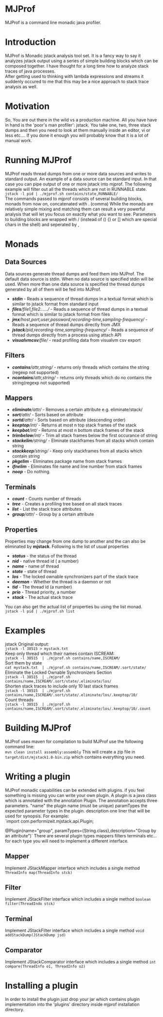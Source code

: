 MJProf
=======
MJProf is a command line monadic java profiler.

Introduction
=============
MJProf is Monadic jstack analysis tool set. It is a fancy way to say it analyzes jstack output using a series of simple building blocks
which can be composed together. I have thought for a long time how to analyze stack traces of java processes.  
After getting used to thinking with lambda expressions
and streams it suddenly occured to me that this may be a nice approach to stack trace analysis as well.

Motivation
==========
So, You are out there in the wild vs a production machine. All you have have in hand is the 'poor's man profiler': jstack.
You take one, two, three stack dumps and then you need to look at them manually inside an editor, vi or less etc....
If you done it enough you will probably know that it is a lot of manual work.



Running MJProf
===========
MJProf reads thread dumps from one or more data sources and writes to standard output.  An example of a data source can be standard input. 
In that case you can pipe output of one or more jstack into mjprof. 
The following example will filter out all the threads which are not in RUNNABLE state.  
`jstack -l pid | ./mjprof.sh contains/state,RUNNABLE/`  
The commands passed to mjprof consists of several building blocks, monads from now on, concatenated with . (comma)
While the monads are relatively simple mixing and matching them can result a very powerful 
analysis that will let you focus on exactly what you want to see.
Parameters to building blocks are wrapped with / (instead of () {} or [] which are special chars in the shell) and seperated by ,


Monads 
======

Data Sources
------------
Data sources generate thread dumps and feed them into MJProf. The default data source is stdin. When no data source is specified stdin will be used.
When more than one data source is specified the thread dumps generated by all of them will be fed into MJProf.
* _**stdin**_  - Reads a sequence of thread dumps in a textual format which is similar to jstack format from standard input  
* _**files**/file1,file2....../_  - Reads a sequence of thread dumps in a textual format which is similar to jstack format from files  
* _**jmx**/host,port,user,password,recording-time,sampling-frequency/_  - Reads a sequence of thread dumps directly from JMX  
* _**jstack**/pid,recording-time,sampling-frequency/_  - Reads a sequence of thread dumps directly from a process using attach API  
* _**visualvmcsv**/file/_  - read profiling data from visualvm csv export 

Filters
-------
* _**contains**/attr,string/_  - returns only threads which contains the string (regexp not supported)
* _**ncontains**/attr,string/_  - returns only threads which do no contains the string(regexp not supported)

Mappers
-------
* _**eliminate**/attr/_         - Removes a certain attribute e.g. eliminate/stack/
* _**sort**/attr/_              - Sorts based on attribute
* _**sortd**/attr/_             - Sorts based on attribute (descending order)
* _**keeptop**/int/_            - Returns at most n top stack frames of the stack
* _**keepbot**/int/_            - Returns at most n bottom stack frames of the stack
* _**trimbelow**/int/_          - Trim all stack frames below the first occurance of string 
* _**stackelim**/string/_       - Elminate stackframes from all stacks which contain string
* _**stackkeep**/string/_       - Keep only stackframes from all stacks which contain string
* _**pkgelim**_                 - Eliminates package name from stack frames
* _**ifnelim**_                 - Eliminates file name and line number  from stack frames
* _**noop**_                     - Do nothing.

Terminals
---------
* _**count**_                   - Counts number of threads
* _**tree**_                    - Creates a profiling tree based on all stack traces
* _**list**_                    - List the stack trace attributes
* _**group**/attr/_             - Group by a certain attribute

Properties
----------
Properties may change from one dump to another and the can also be eliminated by **mjstack**.
Following is the list of usual properties  
* _**status**_          - the status of the thread
* _**nid**_             - native thread id ( a number)
* _**name**_            - name of thread
* _**state**_           - state of thread
* _**los**_            - The locked ownable synchronizers part of the stack trace
* _**daemon**_          - Whether the thread is a daemon or not
* _**tid**_             - The thread id (a number)
* _**prio**_            - Thread priority, a number
* _**stack**_           - The actual stack trace

You can also get the actual list of properties bu using the list monad.  
`jstack -l pid | ./mjprof.sh list`

Examples
=============
jstack Original output:  
`jstack -l 38515 > mystack.txt`  
Keep only thread which their names contain ISCREAM:  
`jstack -l 38515  | ./mjprof.sh contains/name,ISCREAM/`  
Sort them by state  
`cat mystack.txt  | ./mjprof.sh contains/name,ISCREAM/.sort/state/`  
Eliminate the Locked Ownable Synchronizers Section  
`jstack -l 38515  | ./mjprof.sh contains/name,ISCREAM/.sort/state/.eliminate/los/`  
Shorten stack traces to include only 10 last stack frames  
`jstack -l 38515  | ./mjprof.sh contains/name,ISCREAM/.sort/state/.eliminate/los/.keeptop/10/`  
Count threads  
`jstack -l 38515  | ./mjprof.sh contains/name,ISCREAM/.sort/state/.eliminate/los/.keeptop/10/.count`



Building MJProf
=============
MJProf uses maven for compilation to build MJProf use the following command line:  
`mvn clean install assembly:assembly`
This will create a zip file in `target/dist/mjstack1.0-bin.zip` which contains everything you need.


Writing a plugin
===============

MJProf monadic capabilities can be extended with plugins. if you feel something is missing you can write your own plugin. 
A plugin is a java class which is annotated with the annotation Plugin. The annotation accepts three parameters. "name" the
plugin name (must be unique) paramTypes the expected parameter types in the plugin. description one liner that will be used for 
synopsis. For example:  
`import com.performizeit.mjstack.api.Plugin;

@Plugin(name="group", paramTypes={String.class},description="Group by an attribute")`
There are several plugin types mappers filters terminals etc... for each type you will  need to implement a different interface.

Mapper
------
Implement JStackMapper interface which includes a single method 
`ThreadInfo map(ThreadInfo stck)`

Filter
------
Implement JStackFilter interface which includes a single method 
`boolean filter(ThreadIndo stck)`

Terminal
------
Implement JStackFilter interface which includes a single method 
`void addStackDump(JStackDump jsd)` 

Comparator
------
Implement JStackComparator interface which includes a single method 
`int compare(ThreadInfo o1, ThreadInfo o2)`



Installing a plugin
============
In order to install the plugin just drop your jar which contains plugin implementation  into the 'plugins' directory 
inside mjprof installation directory.
